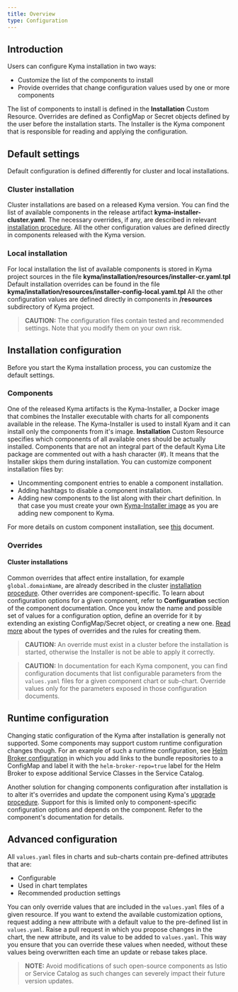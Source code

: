 ```yaml
---
title: Overview
type: Configuration
---
```


## Introduction

Users can configure Kyma installation in two ways:
  - Customize the list of the components to install
  - Provide overrides that change configuration values used by one or more components

The list of components to install is defined in the **Installation** Custom Resource.
Overrides are defined as ConfigMap or Secret objects defined by the user before the installation starts.
The Installer is the Kyma component that is responsible for reading and applying the configuration.


## Default settings

Default configuration is defined differently for cluster and local installations.

### Cluster installation
Cluster installations are based on a released Kyma version.
You can find the list of available components in the release artifact **kyma-installer-cluster.yaml**.
The necessary overrides, if any, are described in relevant [installation procedure](#installation-install-kyma-on-a-cluster).
All the other configuration values are defined directly in components released with the Kyma version.

### Local installation
For local installation the list of available components is stored in Kyma project sources in the file **kyma/installation/resources/installer-cr.yaml.tpl**
Default installation overrides can be found in the file **kyma/installation/resources/installer-config-local.yaml.tpl**
All the other configuration values are defined directly in components in **/resources** subdirectory of Kyma project.
>**CAUTION:** The configuration files contain tested and recommended settings. Note that you modify them on your own risk.

## Installation configuration

Before you start the Kyma installation process, you can customize the default settings.

### Components

One of the released Kyma artifacts is the Kyma-Installer, a Docker image that combines the Installer executable with charts for all components available in the release.
The Kyma-Installer is used to install Kyam and it can install only the components from it's image.
**Installation** Custom Resource specifies which components of all available ones should be actually installed.
Components that are not an integral part of the default Kyma Lite package are commented out with a hash character (#).
It means that the Installer skips them during installation.
You can customize component installation files by:
- Uncommenting component entries to enable a component installation.
- Adding hashtags to disable a component installation.
- Adding new components to the list along with their chart definition. In that case you must create your own [Kyma-Installer image](#installation-use-your-own-kyma-installer-image) as you are adding new component to Kyma.

For more details on custom component installation, see [this](#configuration-custom-component-installation) document.

### Overrides

#### Cluster installations
Common overrides that affect entire installation, for example `global.domainName`, are already described in the cluster [installation procedure](#installation-install-kyma-on-a-cluster).
Other overrides are component-specific.
To learn about configuration options for a given component, refer to **Configuration** section of the component documentation.
Once you know the name and possible set of values for a configuration option, define an override for it by extending an existing ConfigMap/Secret object, or creating a new one.
[Read more](#configuration-helm-overrides-for-kyma-installation) about the types of overrides and the rules for creating them.
>**CAUTION:** An override must exist in a cluster before the installation is started, otherwise the Installer is not be able to apply it correctly.

> **CAUTION:** In documentation for each Kyma component, you can find configuration documents that list configurable parameters from the `values.yaml` files for a given component chart or sub-chart. Override values only for the parameters exposed in those configuration documents.

## Runtime configuration

Changing static configuration of the Kyma after installation is generally not supported.
Some components may support custom runtime configuration changes though.
For an example of such a runtime configuration, see [Helm Broker configuration](/components/helm-broker/#configuration-configuration) in which you add links to the bundle repositories to a ConfigMap and label it with the `helm-broker-repo=true` label for the Helm Broker to expose additional Service Classes in the Service Catalog.

Another solution for changing components configuration after installation is to alter it's overrides and update the component using Kyma's [upgrade procedure](https://kyma.project.io).
Support for this is limited only to component-specific configuration options and depends on the component. Refer to the component's documentation for details.


## Advanced configuration

All `values.yaml` files in charts and sub-charts contain pre-defined attributes that are:
- Configurable
- Used in chart templates
- Recommended production settings

You can only override values that are included in the `values.yaml` files of a given resource. If you want to extend the available customization options, request adding a new attribute with a default value to the pre-defined list in `values.yaml`. Raise a pull request in which you propose changes in the chart, the new attribute, and its value to be added to `values.yaml`. This way you ensure that you can override these values when needed, without these values being overwritten each time an update or rebase takes place.

>**NOTE:** Avoid modifications of such open-source components as Istio or Service Catalog as such changes can severely impact their future version updates.
